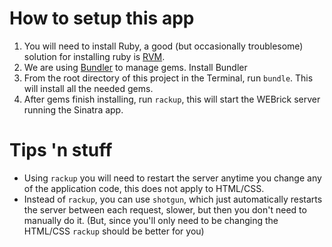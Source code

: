 # How to setup this app

1. You will need to install Ruby, a good (but occasionally troublesome) solution for installing ruby is [RVM](https://rvm.io). 
2. We are using [Bundler](http://gembundler.com) to manage gems. Install Bundler
3. From the root directory of this project in the Terminal, run `bundle`. This will install all the needed gems.
4. After gems finish installing, run `rackup`, this will start the WEBrick server running the Sinatra app.

# Tips 'n stuff

- Using `rackup` you will need to restart the server anytime you change any of the application code, this does not apply to HTML/CSS.
- Instead of `rackup`, you can use `shotgun`, which just automatically restarts the server between each request, slower, but then you don't need to manually do it. (But, since you'll only need to be changing the HTML/CSS `rackup` should be better for you)